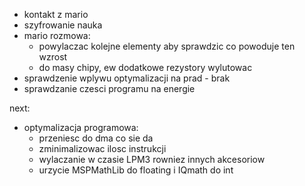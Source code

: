 - kontakt z mario
- szyfrowanie nauka
- mario rozmowa:
	- powylaczac kolejne elementy aby sprawdzic co powoduje ten wzrost
	- do masy chipy, ew dodatkowe rezystory wylutowac
- sprawdzenie wplywu optymalizacji na prad - brak
- sprawdzanie czesci programu na energie


next:
- optymalizacja programowa:
	- przeniesc do dma co sie da
	- zminimalizowac ilosc instrukcji
	- wylaczanie w czasie LPM3 rowniez innych akcesoriow
	- urzycie MSPMathLib do floating i IQmath do int
